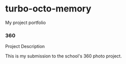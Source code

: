 # turbo-octo-memory
My project portfolio

### 360

<script src='//vizor.io/static/scripts/vizor-360-embed.js' data-vizorurl='//vizor.io/embed/vision/el-dorado-high-school-entrance'></script>


Project Description

This is my submission to the school's 360 photo project.
